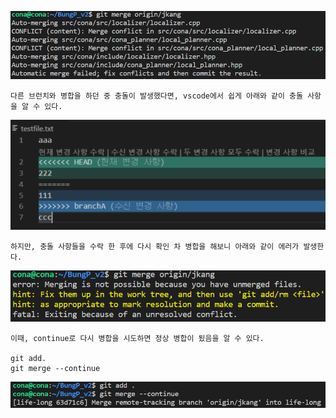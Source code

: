 ![](2022-08-03-14-20-49.png)

```
다른 브런치와 병합을 하던 중 충돌이 발생했다면, vscode에서 쉽게 아래와 같이 충돌 사항을 알 수 있다.
```


![](2022-08-03-14-19-22.png)

```
하지만, 충돌 사항들을 수락 한 후에 다시 확인 차 병합을 해보니 아래와 같이 에러가 발생한다.
```


![](2022-08-03-14-20-12.png)

```
이때, continue로 다시 병합을 시도하면 정상 병합이 됬음을 알 수 있다.

git add. 
git merge --continue
```

![](2022-08-03-14-22-49.png)